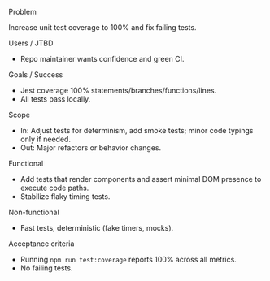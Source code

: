Problem

Increase unit test coverage to 100% and fix failing tests.

Users / JTBD

- Repo maintainer wants confidence and green CI.

Goals / Success

- Jest coverage 100% statements/branches/functions/lines.
- All tests pass locally.

Scope

- In: Adjust tests for determinism, add smoke tests; minor code typings only if needed.
- Out: Major refactors or behavior changes.

Functional

- Add tests that render components and assert minimal DOM presence to execute code paths.
- Stabilize flaky timing tests.

Non-functional

- Fast tests, deterministic (fake timers, mocks).

Acceptance criteria

- Running `npm run test:coverage` reports 100% across all metrics.
- No failing tests.